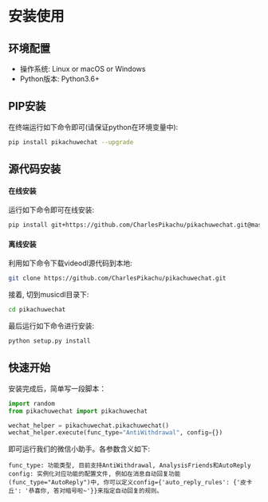 # 安装使用


## 环境配置
- 操作系统: Linux or macOS or Windows
- Python版本: Python3.6+


## PIP安装
在终端运行如下命令即可(请保证python在环境变量中):
```sh
pip install pikachuwechat --upgrade
```


## 源代码安装

#### 在线安装
运行如下命令即可在线安装:
```sh
pip install git+https://github.com/CharlesPikachu/pikachuwechat.git@master
```

#### 离线安装
利用如下命令下载videodl源代码到本地:
```sh
git clone https://github.com/CharlesPikachu/pikachuwechat.git
```
接着, 切到musicdl目录下:
```sh
cd pikachuwechat
```
最后运行如下命令进行安装:
```sh
python setup.py install
```


## 快速开始
安装完成后，简单写一段脚本：
```python
import random
from pikachuwechat import pikachuwechat

wechat_helper = pikachuwechat.pikachuwechat()
wechat_helper.execute(func_type="AntiWithdrawal", config={})
```
即可运行我们的微信小助手。各参数含义如下:
```
func_type: 功能类型, 目前支持AntiWithdrawal, AnalysisFriends和AutoReply
config: 实例化对应功能的配置文件, 例如在消息自动回复功能(func_type="AutoReply")中, 你可以定义config={'auto_reply_rules': {'皮卡丘': '恭喜你, 答对暗号啦~'}}来指定自动回复的规则。
```